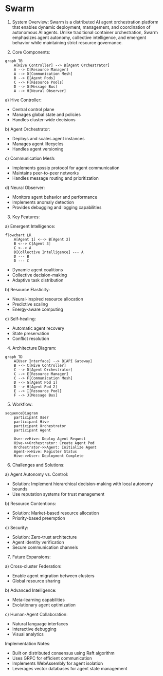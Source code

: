 # Swarm

1. System Overview:
Swarm is a distributed AI agent orchestration platform that enables dynamic deployment, management, and coordination of autonomous AI agents. Unlike traditional container orchestration, Swarm emphasizes agent autonomy, collective intelligence, and emergent behavior while maintaining strict resource governance.

2. Core Components:

```mermaid
graph TB
    A[Hive Controller] --> B[Agent Orchestrator]
    A --> C[Resource Manager]
    A --> D[Communication Mesh]
    B --> E[Agent Pods]
    C --> F[Resource Pools]
    D --> G[Message Bus]
    A --> H[Neural Observer]
```

a) Hive Controller:
- Central control plane
- Manages global state and policies
- Handles cluster-wide decisions

b) Agent Orchestrator:
- Deploys and scales agent instances
- Manages agent lifecycles
- Handles agent versioning

c) Communication Mesh:
- Implements gossip protocol for agent communication
- Maintains peer-to-peer networks
- Handles message routing and prioritization

d) Neural Observer:
- Monitors agent behavior and performance
- Implements anomaly detection
- Provides debugging and logging capabilities

3. Key Features:

a) Emergent Intelligence:
```mermaid
flowchart LR
    A[Agent 1] <--> B[Agent 2]
    B <--> C[Agent 3]
    C <--> A
    D[Collective Intelligence] --- A
    D --- B
    D --- C
```

- Dynamic agent coalitions
- Collective decision-making
- Adaptive task distribution

b) Resource Elasticity:
- Neural-inspired resource allocation
- Predictive scaling
- Energy-aware computing

c) Self-healing:
- Automatic agent recovery
- State preservation
- Conflict resolution

4. Architecture Diagram:
```mermaid
graph TD
    A[User Interface] --> B[API Gateway]
    B --> C[Hive Controller]
    C --> D[Agent Orchestrator]
    C --> E[Resource Manager]
    C --> F[Communication Mesh]
    D --> G[Agent Pod 1]
    D --> H[Agent Pod 2]
    E --> I[Resource Pool]
    F --> J[Message Bus]
```

5. Workflow:

```mermaid
sequenceDiagram
    participant User
    participant Hive
    participant Orchestrator
    participant Agent
    
    User->>Hive: Deploy Agent Request
    Hive->>Orchestrator: Create Agent Pod
    Orchestrator->>Agent: Initialize Agent
    Agent->>Hive: Register Status
    Hive->>User: Deployment Complete
```

6. Challenges and Solutions:

a) Agent Autonomy vs. Control:
- Solution: Implement hierarchical decision-making with local autonomy bounds
- Use reputation systems for trust management

b) Resource Contentions:
- Solution: Market-based resource allocation
- Priority-based preemption

c) Security:
- Solution: Zero-trust architecture
- Agent identity verification
- Secure communication channels

7. Future Expansions:

a) Cross-cluster Federation:
- Enable agent migration between clusters
- Global resource sharing

b) Advanced Intelligence:
- Meta-learning capabilities
- Evolutionary agent optimization

c) Human-Agent Collaboration:
- Natural language interfaces
- Interactive debugging
- Visual analytics

Implementation Notes:
- Built on distributed consensus using Raft algorithm
- Uses GRPC for efficient communication
- Implements WebAssembly for agent isolation
- Leverages vector databases for agent state management
